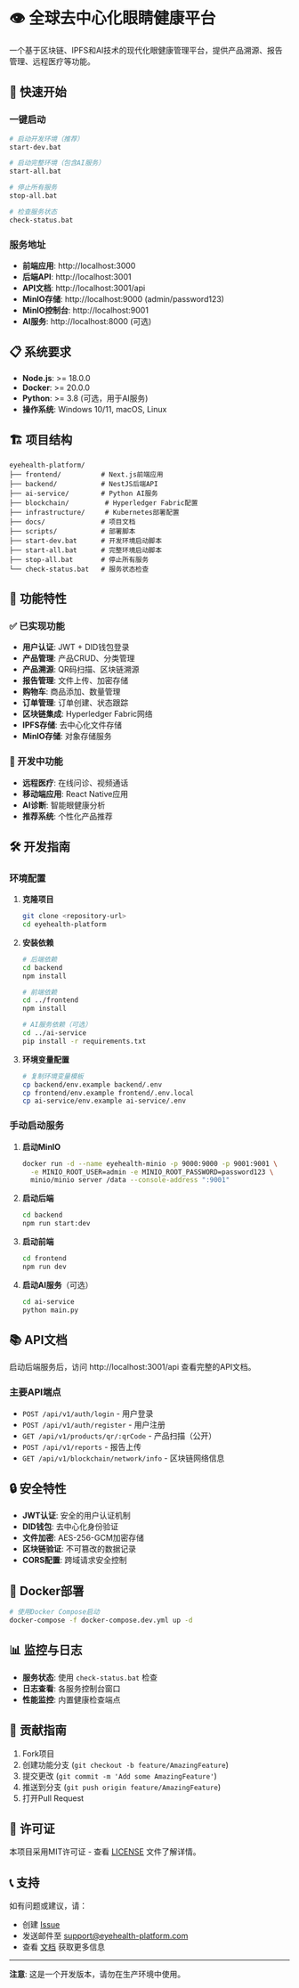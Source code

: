 # 👁️ 全球去中心化眼睛健康平台

一个基于区块链、IPFS和AI技术的现代化眼健康管理平台，提供产品溯源、报告管理、远程医疗等功能。

## 🚀 快速开始

### 一键启动

```bash
# 启动开发环境（推荐）
start-dev.bat

# 启动完整环境（包含AI服务）
start-all.bat

# 停止所有服务
stop-all.bat

# 检查服务状态
check-status.bat
```

### 服务地址

- **前端应用**: http://localhost:3000
- **后端API**: http://localhost:3001
- **API文档**: http://localhost:3001/api
- **MinIO存储**: http://localhost:9000 (admin/password123)
- **MinIO控制台**: http://localhost:9001
- **AI服务**: http://localhost:8000 (可选)

## 📋 系统要求

- **Node.js**: >= 18.0.0
- **Docker**: >= 20.0.0
- **Python**: >= 3.8 (可选，用于AI服务)
- **操作系统**: Windows 10/11, macOS, Linux

## 🏗️ 项目结构

```
eyehealth-platform/
├── frontend/          # Next.js前端应用
├── backend/           # NestJS后端API
├── ai-service/        # Python AI服务
├── blockchain/         # Hyperledger Fabric配置
├── infrastructure/     # Kubernetes部署配置
├── docs/              # 项目文档
├── scripts/           # 部署脚本
├── start-dev.bat      # 开发环境启动脚本
├── start-all.bat      # 完整环境启动脚本
├── stop-all.bat       # 停止所有服务
└── check-status.bat   # 服务状态检查
```

## 🔧 功能特性

### ✅ 已实现功能

- **用户认证**: JWT + DID钱包登录
- **产品管理**: 产品CRUD、分类管理
- **产品溯源**: QR码扫描、区块链溯源
- **报告管理**: 文件上传、加密存储
- **购物车**: 商品添加、数量管理
- **订单管理**: 订单创建、状态跟踪
- **区块链集成**: Hyperledger Fabric网络
- **IPFS存储**: 去中心化文件存储
- **MinIO存储**: 对象存储服务

### 🚧 开发中功能

- **远程医疗**: 在线问诊、视频通话
- **移动端应用**: React Native应用
- **AI诊断**: 智能眼健康分析
- **推荐系统**: 个性化产品推荐

## 🛠️ 开发指南

### 环境配置

1. **克隆项目**
   ```bash
   git clone <repository-url>
   cd eyehealth-platform
   ```

2. **安装依赖**
   ```bash
   # 后端依赖
   cd backend
   npm install
   
   # 前端依赖
   cd ../frontend
   npm install
   
   # AI服务依赖（可选）
   cd ../ai-service
   pip install -r requirements.txt
   ```

3. **环境变量配置**
   ```bash
   # 复制环境变量模板
   cp backend/env.example backend/.env
   cp frontend/env.example frontend/.env.local
   cp ai-service/env.example ai-service/.env
   ```

### 手动启动服务

1. **启动MinIO**
   ```bash
   docker run -d --name eyehealth-minio -p 9000:9000 -p 9001:9001 \
     -e MINIO_ROOT_USER=admin -e MINIO_ROOT_PASSWORD=password123 \
     minio/minio server /data --console-address ":9001"
   ```

2. **启动后端**
   ```bash
   cd backend
   npm run start:dev
   ```

3. **启动前端**
   ```bash
   cd frontend
   npm run dev
   ```

4. **启动AI服务**（可选）
   ```bash
   cd ai-service
   python main.py
   ```

## 📚 API文档

启动后端服务后，访问 http://localhost:3001/api 查看完整的API文档。

### 主要API端点

- `POST /api/v1/auth/login` - 用户登录
- `POST /api/v1/auth/register` - 用户注册
- `GET /api/v1/products/qr/:qrCode` - 产品扫描（公开）
- `POST /api/v1/reports` - 报告上传
- `GET /api/v1/blockchain/network/info` - 区块链网络信息

## 🔒 安全特性

- **JWT认证**: 安全的用户认证机制
- **DID钱包**: 去中心化身份验证
- **文件加密**: AES-256-GCM加密存储
- **区块链验证**: 不可篡改的数据记录
- **CORS配置**: 跨域请求安全控制

## 🐳 Docker部署

```bash
# 使用Docker Compose启动
docker-compose -f docker-compose.dev.yml up -d
```

## 📊 监控与日志

- **服务状态**: 使用 `check-status.bat` 检查
- **日志查看**: 各服务控制台窗口
- **性能监控**: 内置健康检查端点

## 🤝 贡献指南

1. Fork项目
2. 创建功能分支 (`git checkout -b feature/AmazingFeature`)
3. 提交更改 (`git commit -m 'Add some AmazingFeature'`)
4. 推送到分支 (`git push origin feature/AmazingFeature`)
5. 打开Pull Request

## 📄 许可证

本项目采用MIT许可证 - 查看 [LICENSE](LICENSE) 文件了解详情。

## 📞 支持

如有问题或建议，请：

- 创建 [Issue](https://github.com/your-repo/issues)
- 发送邮件至 support@eyehealth-platform.com
- 查看 [文档](docs/) 获取更多信息

---

**注意**: 这是一个开发版本，请勿在生产环境中使用。